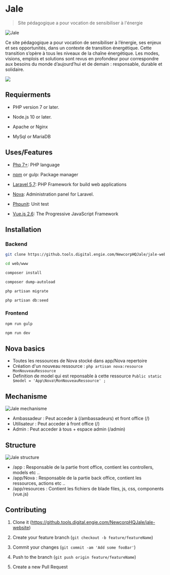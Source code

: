 


# Jale

> Site pédagogique a pour vocation de sensibiliser à l'énergie

![Jale](https://i.imgur.com/bLMGLgl.png)

Ce site pédagogique a pour vocation de sensibiliser à l’énergie, ses enjeux et ses opportunités, dans un contexte de transition énergétique. Cette transition s’opère à tous les niveaux de la chaîne énergétique. Les modes, visions, emplois et solutions sont revus en profondeur pour correspondre aux besoins du monde d’aujourd’hui et de demain : responsable, durable et solidaire.


![](header.png)

  

## Requierments

* PHP version 7 or later.

* Node.js 10 or later.

* Apache or Nginx

* MySql or MariaDB

## Uses/Features

* [Php 7+](https://www.php.net): PHP language

* [npm](https://npmjs.com) or gulp: Package manager

* [Laravel 5,7](https://laravel.com): PHP Framework for build web applications

* [Nova](https://nova.laravel.com): Administration panel for Laravel.

* [Phpunit](https://www.npmjs.com/package/uuid): Unit test

* [Vue.js 2.6](https://vuejs.org): The Progressive  JavaScript Framework

## Installation

### Backend

```sh
git clone https://github.tools.digital.engie.com/NewcorpHQJale/jale-website.git
```

```sh
cd web/www
```

```sh
composer install
```
```sh
composer dump-autoload
```
```sh
php artisan migrate
```
```sh
php artisan db:seed
```

### Frontend

```sh
npm run gulp
```

```sh
npm run dev
```

## Nova basics

* Toutes les ressources de Nova stocké dans app/Nova repertoire
* Création d'un nouveau ressource : ```php artisan nova:resource MonNouveauRessource ```
* Definition de model qui est reponsable à cette ressource 
``` Public static $model = 'App\Nova\MonNouveauRessource' ; ```

## Mechanisme

![Jale mechanisme](https://i.imgur.com/xo26pFf.png)

* Ambassadeur : Peut acceder à (/ambassadeurs) et front office (/)
* Utilisateur : Peut acceder à front office (/)
* Admin : Peut acceder à tous + espace admin (/admin)

## Structure
![Jale structure](https://i.imgur.com/FtXi1g7.png)

* /app : Responsable de la partie front office, contient les controllers, models etc ..
* /app/Nova : Responsable de la partie back office, contient les ressources, actions etc ..
* /app/resources : Contient les fichiers  de blade files, js, css, components (vue.js)

## Contributing

1. Clone it (<https://github.tools.digital.engie.com/NewcorpHQJale/jale-website>)

2. Create your feature branch (`git checkout -b feature/featureName`)

3. Commit your changes (`git commit -am 'Add some fooBar'`)

4. Push to the branch (`git push origin feature/featureName`)

5. Create a new Pull Request

  

<!-- Markdown link & img dfn's -->

[augurisk-image]:  https://img.shields.io/badge/augurisk--backend-v0.1-brightgreen

[augurisk-url]:  https://augurisk.io

[npm-downloads]:  https://img.shields.io/npm/dm/datadog-metrics.svg?style=flat-square

[travis-image]:  https://img.shields.io/travis/dbader/node-datadog-metrics/master.svg?style=flat-square

[travis-url]:  https://augurisk.io

